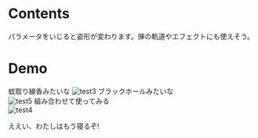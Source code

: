 # Contents
パラメータをいじると姿形が変わります。弾の軌道やエフェクトにも使えそう。
# Demo

蚊取り線香みたいな
![test3](https://user-images.githubusercontent.com/28495709/88676592-37e67000-d127-11ea-93f6-3f796b05c466.gif)
ブラックホールみたいな  
![test5](https://user-images.githubusercontent.com/28495709/88795562-36767f80-d1db-11ea-98b7-46703206ac4b.gif)
組み合わせて使ってみる  
![test4](https://user-images.githubusercontent.com/28495709/88677814-b394ec80-d128-11ea-8a3b-d16ec19cb3f1.gif)

ええい、わたしはもう寝るぞ!
